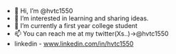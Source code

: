 - 👋 Hi, I’m @hvtc1550
- 👀 I’m interested in learning and sharing ideas.
- 🌱 I’m currently a first year college student 
- 📫 You can reach me at my twitter(Xs..)->@hvtc1550
- linkedin - www.linkedin.com/in/hvtc1550


<!---
hvtc1550/hvtc1550 is a ✨ special ✨ repository because its `README.md` (this file) appears on your GitHub profile.
You can click the Preview link to take a look at your changes.
--->
